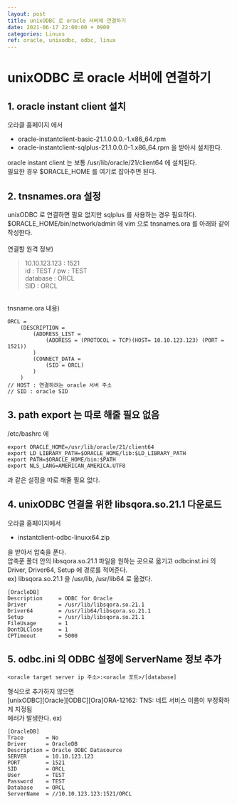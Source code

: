 ```yaml
---
layout: post
title: unixODBC 로 oracle 서버에 연결하기
date: 2021-06-17 22:00:00 + 0900
categories: Linuxs
ref: oracle, unixodbc, odbc, linux
---
```


# unixODBC 로 oracle 서버에 연결하기

## 1. oracle instant client 설치   
오라클 홈페이지 에서   
- oracle-instantclient-basic-21.1.0.0.0.-1.x86_64.rpm
- oracle-instantclient-sqlplus-21.1.0.0.0-1.x86_64.rpm
을 받아서 설치한다.   

oracle instant client 는 보통 /usr/lib/oracle/21/client64 에 설치된다.   
필요한 경우 $ORACLE_HOME 를 여기로 잡아주면 된다.

## 2. tnsnames.ora 설정
unixODBC 로 연결하면 필요 없지만 sqlplus 를 사용하는 경우 필요하다.   
$ORACLE_HOME/bin/network/admin 에 vim 으로 tnsnames.ora 를 
아래와 같이 작성한다.   
<br/>
연결할 원격 정보)   
> 10.10.123.123 : 1521   
> id : TEST / pw : TEST   
> database : ORCL   
> SID : ORCL   

<br/>
tnsname.ora 내용)       

```shell
ORCL = 
    (DESCRIPTION = 
        (ADDRESS_LIST = 
            (ADDRESS = (PROTOCOL = TCP)(HOST= 10.10.123.123) (PORT = 1521))
        ) 
        (CONNECT_DATA = 
            (SID = ORCL)
        )    
    )
// HOST : 연결하려는 oracle 서버 주소
// SID : oracle SID
```

## 3. path export 는 따로 해줄 필요 없음
/etc/bashrc 에
```shell
export ORACLE_HOME=/usr/lib/oracle/21/client64
export LD_LIBRARY_PATH=$ORACLE_HOME/lib:$LD_LIBRARY_PATH
export PATH=$ORACLE_HOME/bin:$PATH
export NLS_LANG=AMERICAN_AMERICA.UTF8
```
과 같은 설정을 따로 해줄 필요 없다.

## 4. unixODBC 연결을 위한 libsqora.so.21.1 다운로드
오라클 홈페이지에서 
- instantclient-odbc-linuxx64.zip   

을 받아서 압축을 푼다.   
압축푼 폴더 안의 libsqora.so.21.1 파일을 원하는 곳으로 옮기고
odbcinst.ini 의 Driver, Driver64, Setup 에 경로를 적어준다.   
ex)
libsqora.so.21.1 을 /usr/lib, /usr/lib64 로 옮겼다.   
```shell
[OracleDB]
Description     = ODBC for Oracle
Driver          = /usr/lib/libsqora.so.21.1
Driver64        = /usr/lib64/libsqora.so.21.1
Setup           = /usr/lib/libsqora.so.21.1
FileUsage       = 1
DontDLClose     = 1
CPTimeout       = 5000
```

## 5. odbc.ini 의 ODBC 설정에 ServerName 정보 추가
```
<oracle target server ip 주소>:<oracle 포트>/[database]
```
형식으로 추가하지 않으면   
[unixODBC][Oracle][ODBC][Ora]ORA-12162: TNS: 네트 서비스 이름이 부정확하게 지정됨   
에러가 발생한다.
ex)
```shell
[OracleDB]
Trace       = No
Driver      = OracleDB
Description = Oracle ODBC Datasource
SERVER      = 10.10.123.123
PORT        = 1521
SID         = ORCL
User        = TEST
Password    = TEST
Database    = ORCL
ServerName  = //10.10.123.123:1521/ORCL
```